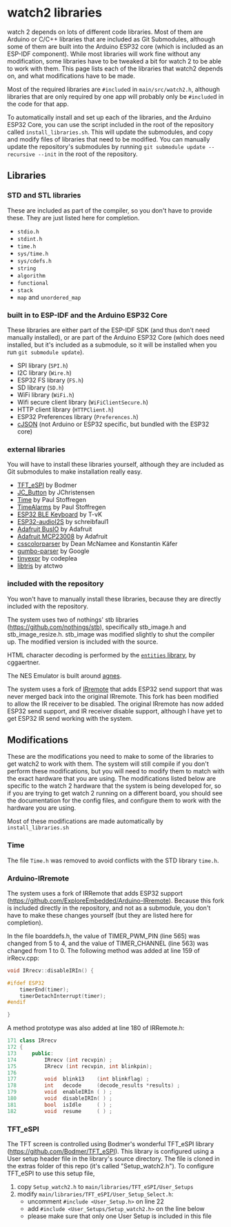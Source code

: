 # watch2 libraries

watch 2 depends on lots of different code libraries.  Most of them are Arduino or C/C++ libraries that are included as Git Submodules, although some of them are built into the Arduino ESP32 core (which is included as an ESP-IDF component).  While most libraries will work fine without any modification, some libraries have to be tweaked a bit for watch 2 to be able to work with them.  This page lists each of the libraries that watch2 depends on, and what modifications have to be made.

Most of the required libraries are `#include`d in `main/src/watch2.h`, although libraries that are only required by one app will probably only be `#include`d in the code for that app.

To automatically install and set up each of the libraries, and the Arduino ESP32 Core, you can use the script included in the root of the repository called `install_libraries.sh`.  This will update the submodules, and copy and modify files of libraries that need to be modified.  You can manually update the repository's submodules by running `git submodule update --recursive --init` in the root of the repository.

## Libraries

### STD and STL libraries
These are included as part of the compiler, so you don't have to provide these.  They are just listed here for completion.
- `stdio.h`
- `stdint.h`
- `time.h`
- `sys/time.h`
- `sys/cdefs.h`
- `string`
- `algorithm`
- `functional`
- `stack`
- `map` and `unordered_map`


### built in to ESP-IDF and the Arduino ESP32 Core
These libraries are either part of the ESP-IDF SDK (and thus don't need manually installed), or are part of the Arduino ESP32 Core (which does need installed, but it's included as a submodule, so it will be installed when you run `git submodule update`).
- SPI library (`SPI.h`)
- I2C library (`Wire.h`)
- ESP32 FS library (`FS.h`)
- SD library (`SD.h`)
- WiFi library (`WiFi.h`)
- Wifi secure client library (`WiFiClientSecure.h`)
- HTTP client library (`HTTPClient.h`)
- ESP32 Preferences library (`Preferences.h`)
- [cJSON](https://github.com/DaveGamble/cJSON) (not Arduino or ESP32 specific, but bundled with the ESP32 core)

### external libraries
You will have to install these libraries yourself, although they are included as Git submodules to make installation really easy.
- [TFT_eSPI](https://github.com/Bodmer/TFT_eSPI) by Bodmer
- [JC_Button](https://github.com/JChristensen/JC_Button) by JChristensen
- [Time](https://github.com/PaulStoffregen/Time) by Paul Stoffregen
- [TimeAlarms](https://github.com/PaulStoffregen/TimeAlarms) by Paul Stoffregen
- [ESP32 BLE Keyboard](https://github.com/T-vK/ESP32-BLE-Keyboard) by T-vK
- [ESP32-audioI2S](https://github.com/schreibfaul1/ESP32-audioI2S) by schreibfaul1
- [Adafruit BusIO](https://github.com/adafruit/Adafruit_BusIO) by Adafruit
- [Adafruit MCP23008](https://github.com/adafruit/Adafruit-MCP23008-library) by Adafruit
- [csscolorparser](https://github.com/mapbox/css-color-parser-cpp) by Dean McNamee and Konstantin Käfer
- [gumbo-parser](https://github.com/google/gumbo-parser) by Google
- [tinyexpr](https://github.com/codeplea/tinyexpr) by codeplea
- [libtris](https://github.com/atctwo/libtris) by atctwo

### included with the repository
You won't have to manually install these libraries, because they are directly included with the repository.

The system uses two of nothings' stb libraries (https://github.com/nothings/stb), specifically stb_image.h and stb_image_resize.h.  stb_image was modified slightly to shut the compiler up.  The modified version is included with the source.

HTML character decoding is performed by the [`entities` library](https://stackoverflow.com/a/1082191), by cggaertner.

The NES Emulator is built around [agnes](https://github.com/kgabis/agnes).

The system uses a fork of [IRremote](https://github.com/ExploreEmbedded/Arduino-IRremote) that adds ESP32 send support that was never merged back into the original IRremote.  This fork has been modified to allow the IR receiver to be disabled.  The original IRremote has now added ESP32 send support, and IR receiver disable support, although I have yet to get ESP32 IR send working with the system.

## Modifications

These are the modifications you need to make to some of the libraries to get watch2 to work with them.  The system will still compile if you don't perform these modifications, but you will need to modify them to match with the exact hardware that you are using.  The modifications listed below are specific to the watch 2 hardware that the system is being developed for, so if you are trying to get watch 2 running on a different board, you should see the documentation for the config files, and configure them to work with the hardware you are using.

Most of these modifications are made automatically by `install_libraries.sh`

### Time

The file `Time.h` was removed to avoid conflicts with the STD library `time.h`.

### Arduino-IRremote

The system uses a fork of IRRemote that adds ESP32 support (https://github.com/ExploreEmbedded/Arduino-IRremote).  Because this fork is included directly in the repository, and not as a submodule, you don't have to make these changes yourself (but they are listed here for completion).  

In the file boarddefs.h, the value of TIMER_PWM_PIN (line 565) was changed from 5 to 4, and the value of TIMER_CHANNEL (line 563) was changed from 1 to 0.  The following method was added at line 159 of irRecv.cpp:
```c++
void IRrecv::disableIRIn() {

#ifdef ESP32
    timerEnd(timer);
    timerDetachInterrupt(timer);
#endif 

}
```
A method prototype was also added at line 180 of IRRemote.h:
```c++
171 class IRrecv
172 {
173 	public:
174 		IRrecv (int recvpin) ;
175 		IRrecv (int recvpin, int blinkpin);
176 
177 		void  blink13    (int blinkflag) ;
178 		int   decode     (decode_results *results) ;
179 		void  enableIRIn ( ) ;
180 		void  disableIRIn( ) ;
181 		bool  isIdle     ( ) ;
182 		void  resume     ( ) ;
```

### TFT_eSPI

The TFT screen is controlled using Bodmer's wonderful TFT_eSPI library (https://github.com/Bodmer/TFT_eSPI).  This library is configured using a User setup header file in the library's source directory.  The file is cloned in the extras folder of this repo (it's called "Setup_watch2.h").  To configure TFT_eSPI to use this setup file, 
1. copy `Setup_watch2.h` to `main/libraries/TFT_eSPI/User_Setups`
2. modify `main/libraries/TFT_eSPI/User_Setup_Select.h`:
    - uncomment `#include <User_Setup.h>` on line 22
    - add `#include <User_Setups/Setup_watch2.h>` on the line below
    - please make sure that only one User Setup is included in this file